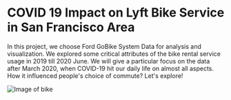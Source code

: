 # COVID 19 Impact on Lyft Bike Service in San Francisco Area

In this project, we choose Ford GoBike System Data for analysis and visualization. We explored some critical attributes of the bike rental service usage in 2019 till 2020 June. We will give a particular focus on the data after March 2020, when COVID-19 hit our daily life on almost all aspects. How it influenced people's choice of commute? Let's explore!

![Image of bike](https://images.ctfassets.net/q8mvene1wzq4/33jAW8nvXF2evwe2XRXBsA/ee8d023999f54ff16d95210ef4d63ff4/1_citybike-artBike_v02__1_.png?w=1000)
